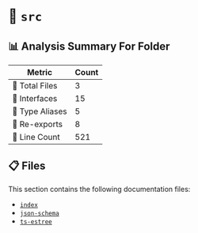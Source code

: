 # 📁 `src`

## 📊 Analysis Summary For Folder

| Metric | Count |
|--------|-------|
| 📁 Total Files | 3 |
| 📐 Interfaces | 15 |
| 📑 Type Aliases | 5 |
| 🔄 Re-exports | 8 |
| 🔢 Line Count | 521 |


## 📋 Files

This section contains the following documentation files:

- [`index`](./index.md)
- [`json-schema`](./json-schema.md)
- [`ts-estree`](./ts-estree.md)